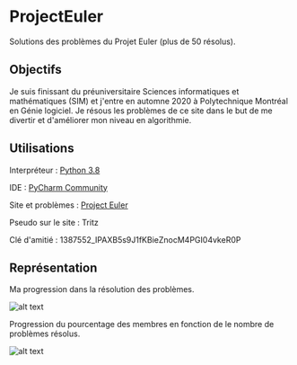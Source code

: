 # ProjectEuler

Solutions des problèmes du Projet Euler (plus de 50 résolus).

## Objectifs

Je suis finissant du préuniversitaire Sciences informatiques et mathématiques (SIM) et j'entre en automne 2020 à Polytechnique Montréal en Génie logiciel. Je résous les problèmes de ce site dans le but de me divertir et d'améliorer mon niveau en algorithmie.

## Utilisations

Interpréteur : [Python 3.8](https://www.python.org/downloads/)

IDE : [PyCharm Community](https://www.jetbrains.com/fr-fr/pycharm/download/#section=windows)

Site et problèmes : [Project Euler](https://projecteuler.net)

Pseudo sur le site : Tritz

Clé d'amitié : 1387552_IPAXB5s9J1fKBieZnocM4PGI04vkeR0P

## Représentation

Ma progression dans la résolution des problèmes.

![alt text](https://github.com/TritzA/ProjectEuler/blob/master/progression.PNG)

Progression du pourcentage des membres en fonction de le nombre de problèmes résolus.

![alt text](https://github.com/TritzA/ProjectEuler/blob/master/comparaison.png)
